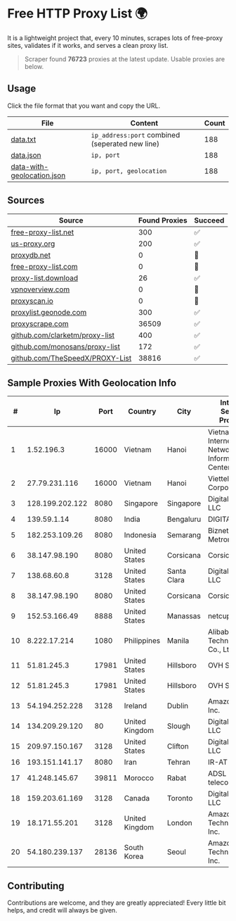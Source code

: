 
# Free HTTP Proxy List 🌍

It is a lightweight project that, every 10 minutes, scrapes lots of free-proxy sites, validates if it works, and serves a clean proxy list.


> Scraper found **76723** proxies at the latest update. Usable proxies are below.

## Usage

Click the file format that you want and copy the URL.


|File|Content|Count|
|----|-------|-----|
|[data.txt](https://raw.githubusercontent.com/themiralay/Proxy-List-World/master/data.txt)|`ip_address:port` combined (seperated new line)|188|
|[data.json](https://raw.githubusercontent.com/themiralay/Proxy-List-World/master/data.json)|`ip, port`|188|
|[data-with-geolocation.json](https://raw.githubusercontent.com/themiralay/Proxy-List-World/master/data-with-geolocation.json)|`ip, port, geolocation`|188|

## Sources

|Source|Found Proxies|Succeed|
|------|-------------|-------|
|[free-proxy-list.net](https://free-proxy-list.net)|300|✅|
|[us-proxy.org](https://www.us-proxy.org)|200|✅|
|[proxydb.net](http://proxydb.net)|0|🚫|
|[free-proxy-list.com](https://free-proxy-list.com/?page=&port=&type%5B%5D=http&type%5B%5D=https&up_time=0&search=Search)|0|🚫|
|[proxy-list.download](https://www.proxy-list.download/HTTP)|26|✅|
|[vpnoverview.com](https://vpnoverview.com/privacy/anonymous-browsing/free-proxy-servers)|0|🚫|
|[proxyscan.io](https://www.proxyscan.io)|0|🚫|
|[proxylist.geonode.com](https://proxylist.geonode.com/api/proxy-list?limit=300&page=1&sort_by=lastChecked&sort_type=desc&protocols=http,https)|300|✅|
|[proxyscrape.com](https://api.proxyscrape.com/v2/?request=displayproxies&protocol=http&timeout=10000&country=all&ssl=all&anonymity=all)|36509|✅|
|[github.com/clarketm/proxy-list](https://raw.githubusercontent.com/clarketm/proxy-list/master/proxy-list-raw.txt)|400|✅|
|[github.com/monosans/proxy-list](https://raw.githubusercontent.com/monosans/proxy-list/main/proxies/http.txt)|172|✅|
|[github.com/TheSpeedX/PROXY-List](https://raw.githubusercontent.com/TheSpeedX/PROXY-List/master/http.txt)|38816|✅|


## Sample Proxies With Geolocation Info

|#|Ip|Port|Country|City|Internet Service Provider|
|-|--|----|-------|----|-------------------------|
|1|1.52.196.3|16000|Vietnam|Hanoi|Vietnam Internet Network Information Center|
|2|27.79.231.116|16000|Vietnam|Hanoi|Viettel Corporation|
|3|128.199.202.122|8080|Singapore|Singapore|DigitalOcean, LLC|
|4|139.59.1.14|8080|India|Bengaluru|DIGITALOCEAN|
|5|182.253.109.26|8080|Indonesia|Semarang|Biznet Metronet|
|6|38.147.98.190|8080|United States|Corsicana|Corsicana ISD|
|7|138.68.60.8|3128|United States|Santa Clara|DigitalOcean, LLC|
|8|38.147.98.190|8080|United States|Corsicana|Corsicana ISD|
|9|152.53.166.49|8888|United States|Manassas|netcup GmbH|
|10|8.222.17.214|1080|Philippines|Manila|Alibaba (US) Technology Co., Ltd.|
|11|51.81.245.3|17981|United States|Hillsboro|OVH SAS|
|12|51.81.245.3|17981|United States|Hillsboro|OVH SAS|
|13|54.194.252.228|3128|Ireland|Dublin|Amazon.com, Inc.|
|14|134.209.29.120|80|United Kingdom|Slough|DigitalOcean, LLC|
|15|209.97.150.167|3128|United States|Clifton|DigitalOcean, LLC|
|16|193.151.141.17|8080|Iran|Tehran|IR-AT|
|17|41.248.145.67|39811|Morocco|Rabat|ADSL Maroc telecom|
|18|159.203.61.169|3128|Canada|Toronto|DigitalOcean, LLC|
|19|18.171.55.201|3128|United Kingdom|London|Amazon Technologies Inc.|
|20|54.180.239.137|28136|South Korea|Seoul|Amazon Technologies Inc.|



## Contributing

Contributions are welcome, and they are greatly appreciated! Every
little bit helps, and credit will always be given.

